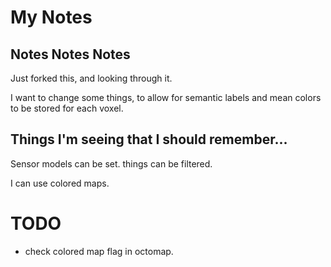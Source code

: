# My Notes

## Notes Notes Notes

Just forked this, and looking through it.

I want to change some things, to allow for semantic labels and mean colors to be stored for each voxel.

## Things I'm seeing that I should remember...

Sensor models can be set. things can be filtered.

I can use colored maps.

# TODO
- check colored map flag in octomap.